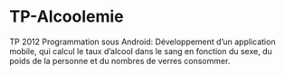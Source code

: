 # TP-Alcoolemie
TP 2012 
Programmation sous Android: Développement d’un application mobile, qui calcul le taux d’alcool dans le sang en fonction du sexe, du poids de la personne et du nombres de verres consommer.

